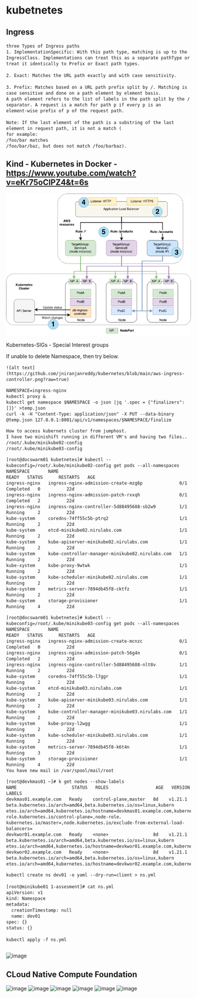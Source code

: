 # kubetnetes 


## Ingress
```
three Types of Ingress paths
1. ImplementationSpecific: With this path type, matching is up to the IngressClass. Implementations can treat this as a separate pathType or treat it identically to Prefix or Exact path types.

2. Exact: Matches the URL path exactly and with case sensitivity.

3. Prefix: Matches based on a URL path prefix split by /. Matching is case sensitive and done on a path element by element basis. 
A path element refers to the list of labels in the path split by the / separator. A request is a match for path p if every p is an 
element-wise prefix of p of the request path.

Note: If the last element of the path is a substring of the last element in request path, it is not a match (
for example: 
/foo/bar matches 
/foo/bar/baz, but does not match /foo/barbaz).

```
## Kind - Kubernetes in Docker - https://www.youtube.com/watch?v=eKr75oClPZ4&t=6s

![alt text](https://github.com/jniranjanreddy/kubernetes/blob/main/aws-ingress-controller.png?raw=true)

Kubernetes-SIGs -  Special Interest groups

If unable to delete Namespace, then try below.
```
![alt text](https://github.com/jniranjanreddy/kubernetes/blob/main/aws-ingress-controller.png?raw=true)
```
```
NAMESPACE=ingress-nginx
kubectl proxy &
kubectl get namespace $NAMESPACE -o json |jq '.spec = {"finalizers":[]}' >temp.json
curl -k -H "Content-Type: application/json" -X PUT --data-binary @temp.json 127.0.0.1:8001/api/v1/namespaces/$NAMESPACE/finalize

```

```
How to access kubernets cluster from jumphost.
I have two minishift running in different VM's and having two files..
/root/.kube/minikube02-config
/root/.kube/minikube03-config
```
```
[root@docswarm01 kubetnetes]# kubectl --kubeconfig=/root/.kube/minikube02-config get pods --all-namespaces
NAMESPACE       NAME                                              READY   STATUS      RESTARTS   AGE
ingress-nginx   ingress-nginx-admission-create-mzg6p              0/1     Completed   0          22d
ingress-nginx   ingress-nginx-admission-patch-rxxqh               0/1     Completed   2          22d
ingress-nginx   ingress-nginx-controller-5d88495688-sb2w9         1/1     Running     2          22d
kube-system     coredns-74ff55c5b-ptrq2                           1/1     Running     2          22d
kube-system     etcd-minikube02.nirulabs.com                      1/1     Running     2          22d
kube-system     kube-apiserver-minikube02.nirulabs.com            1/1     Running     2          22d
kube-system     kube-controller-manager-minikube02.nirulabs.com   1/1     Running     2          22d
kube-system     kube-proxy-9wtwk                                  1/1     Running     2          22d
kube-system     kube-scheduler-minikube02.nirulabs.com            1/1     Running     2          22d
kube-system     metrics-server-7894db45f8-cktfz                   1/1     Running     2          22d
kube-system     storage-provisioner                               1/1     Running     4          22d

```
```
[root@docswarm01 kubetnetes]# kubectl --kubeconfig=/root/.kube/minikube03-config get pods --all-namespaces
NAMESPACE       NAME                                              READY   STATUS      RESTARTS   AGE
ingress-nginx   ingress-nginx-admission-create-mcnzc              0/1     Completed   0          22d
ingress-nginx   ingress-nginx-admission-patch-56g4n               0/1     Completed   2          22d
ingress-nginx   ingress-nginx-controller-5d88495688-nlt8v         1/1     Running     2          22d
kube-system     coredns-74ff55c5b-l7ggr                           1/1     Running     2          22d
kube-system     etcd-minikube03.nirulabs.com                      1/1     Running     2          22d
kube-system     kube-apiserver-minikube03.nirulabs.com            1/1     Running     2          22d
kube-system     kube-controller-manager-minikube03.nirulabs.com   1/1     Running     2          22d
kube-system     kube-proxy-l2wgg                                  1/1     Running     2          22d
kube-system     kube-scheduler-minikube03.nirulabs.com            1/1     Running     2          22d
kube-system     metrics-server-7894db45f8-k6t4n                   1/1     Running     3          22d
kube-system     storage-provisioner                               1/1     Running     4          22d
You have new mail in /var/spool/mail/root
```
```
[root@devkmas01 ~]# k get nodes --show-labels
NAME                     STATUS   ROLES                  AGE   VERSION   LABELS
devkmas01.example.com   Ready    control-plane,master   8d    v1.21.1   beta.kubernetes.io/arch=amd64,beta.kubernetes.io/os=linux,kubern                           etes.io/arch=amd64,kubernetes.io/hostname=devkmas01.example.com,kubernetes.io/os=linux,node-role.kubernetes.io/control-plane=,node-role.                           kubernetes.io/master=,node.kubernetes.io/exclude-from-external-load-balancers=
devkwor01.example.com   Ready    <none>                 8d    v1.21.1   beta.kubernetes.io/arch=amd64,beta.kubernetes.io/os=linux,kubern                           etes.io/arch=amd64,kubernetes.io/hostname=devkwor01.example.com,kubernetes.io/os=linux
devkwor02.example.com   Ready    <none>                 8d    v1.21.1   beta.kubernetes.io/arch=amd64,beta.kubernetes.io/os=linux,kubern                           etes.io/arch=amd64,kubernetes.io/hostname=devkwor02.example.com,kubernetes.io/os=linux
```
```
kubectl create ns dev01 -o yaml --dry-run=client > ns.yml

[root@minikube01 1-assesment]# cat ns.yml
apiVersion: v1
kind: Namespace
metadata:
  creationTimestamp: null
  name: dev01
spec: {}
status: {}

kubectl apply -f ns.yml
```
```
```
![image](https://github.com/jniranjanreddy/kubernetes/assets/83489863/b39e1596-5978-43ed-8fb2-0845117cf672)

## CLoud Native Compute Foundation
![image](https://github.com/jniranjanreddy/kubernetes/assets/83489863/0c99db61-1fe1-4051-9450-1fba43d401af)
![image](https://github.com/jniranjanreddy/kubernetes/assets/83489863/f04ea0a4-af4b-4e4b-be77-3dbe12d5b8fb)
![image](https://github.com/jniranjanreddy/kubernetes/assets/83489863/117eb95f-d15f-46cb-acbd-c115ea993ca8)
![image](https://github.com/jniranjanreddy/kubernetes/assets/83489863/aa4bfa3a-d4d8-4d8a-b3af-4d22ad28f9e8)
![image](https://github.com/jniranjanreddy/kubernetes/assets/83489863/3fe1924b-58fd-47eb-92f0-c907f00b7ac2)
![image](https://github.com/jniranjanreddy/kubernetes/assets/83489863/8ef3235b-d0fb-47c6-bc01-ac59de1d3ec2)




